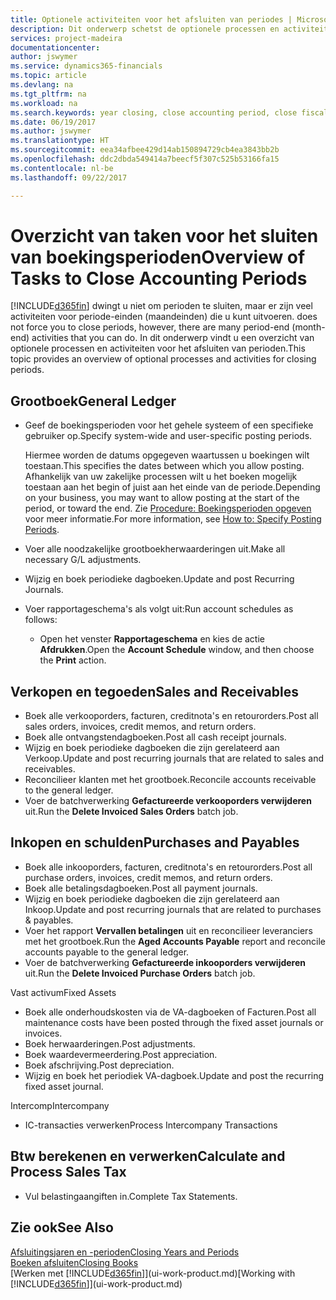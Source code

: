 ```yaml
---
title: Optionele activiteiten voor het afsluiten van periodes | Microsoft Docs
description: Dit onderwerp schetst de optionele processen en activiteiten voor het sluiten van boekingsperioden in Financials.
services: project-madeira
documentationcenter: 
author: jswymer
ms.service: dynamics365-financials
ms.topic: article
ms.devlang: na
ms.tgt_pltfrm: na
ms.workload: na
ms.search.keywords: year closing, close accounting period, close fiscal year, aging, creditor payments, vendor payments
ms.date: 06/19/2017
ms.author: jswymer
ms.translationtype: HT
ms.sourcegitcommit: eea34afbee429d14ab150894729cb4ea3843bb2b
ms.openlocfilehash: ddc2dbda549414a7beecf5f307c525b53166fa15
ms.contentlocale: nl-be
ms.lasthandoff: 09/22/2017

---
```

# <a name="overview-of-tasks-to-close-accounting-periods"></a><span data-ttu-id="7a1c1-103">Overzicht van taken voor het sluiten van boekingsperioden</span><span class="sxs-lookup"><span data-stu-id="7a1c1-103">Overview of Tasks to Close Accounting Periods</span></span>
[!INCLUDE[d365fin](includes/d365fin_md.md)]<span data-ttu-id="7a1c1-104"> dwingt u niet om perioden te sluiten, maar er zijn veel activiteiten voor periode-einden (maandeinden) die u kunt uitvoeren.</span><span class="sxs-lookup"><span data-stu-id="7a1c1-104"> does not force you to close periods, however, there are many period-end (month-end) activities that you can do.</span></span> <span data-ttu-id="7a1c1-105">In dit onderwerp vindt u een overzicht van optionele processen en activiteiten voor het afsluiten van perioden.</span><span class="sxs-lookup"><span data-stu-id="7a1c1-105">This topic provides an overview of optional processes and activities for closing periods.</span></span>  

## <a name="general-ledger"></a><span data-ttu-id="7a1c1-106">Grootboek</span><span class="sxs-lookup"><span data-stu-id="7a1c1-106">General Ledger</span></span>
* <span data-ttu-id="7a1c1-107">Geef de boekingsperioden voor het gehele systeem of een specifieke gebruiker op.</span><span class="sxs-lookup"><span data-stu-id="7a1c1-107">Specify system-wide and user-specific posting periods.</span></span>  

    <span data-ttu-id="7a1c1-108">Hiermee worden de datums opgegeven waartussen u boekingen wilt toestaan.</span><span class="sxs-lookup"><span data-stu-id="7a1c1-108">This specifies the dates between which you allow posting.</span></span> <span data-ttu-id="7a1c1-109">Afhankelijk van uw zakelijke processen wilt u het boeken mogelijk toestaan aan het begin of juist aan het einde van de periode.</span><span class="sxs-lookup"><span data-stu-id="7a1c1-109">Depending on your business, you may want to allow posting at the start of the period, or toward the end.</span></span> <span data-ttu-id="7a1c1-110">Zie [Procedure: Boekingsperioden opgeven](finance-how-specify-posting-periods.md) voor meer informatie.</span><span class="sxs-lookup"><span data-stu-id="7a1c1-110">For more information, see [How to: Specify Posting Periods](finance-how-specify-posting-periods.md).</span></span>  
* <span data-ttu-id="7a1c1-111">Voer alle noodzakelijke grootboekherwaarderingen uit.</span><span class="sxs-lookup"><span data-stu-id="7a1c1-111">Make all necessary G/L adjustments.</span></span>  
* <span data-ttu-id="7a1c1-112">Wijzig en boek periodieke dagboeken.</span><span class="sxs-lookup"><span data-stu-id="7a1c1-112">Update and post Recurring Journals.</span></span>  
  <!--* Process Consolidations-->
* <span data-ttu-id="7a1c1-113">Voer rapportageschema's als volgt uit:</span><span class="sxs-lookup"><span data-stu-id="7a1c1-113">Run account schedules as follows:</span></span>  
  * <span data-ttu-id="7a1c1-114">Open het venster **Rapportageschema** en kies de actie **Afdrukken**.</span><span class="sxs-lookup"><span data-stu-id="7a1c1-114">Open the **Account Schedule** window, and then choose the **Print** action.</span></span>  

## <a name="sales-and-receivables"></a><span data-ttu-id="7a1c1-115">Verkopen en tegoeden</span><span class="sxs-lookup"><span data-stu-id="7a1c1-115">Sales and Receivables</span></span>
* <span data-ttu-id="7a1c1-116">Boek alle verkooporders, facturen, creditnota's en retourorders.</span><span class="sxs-lookup"><span data-stu-id="7a1c1-116">Post all sales orders, invoices, credit memos, and return orders.</span></span>  
* <span data-ttu-id="7a1c1-117">Boek alle ontvangstendagboeken.</span><span class="sxs-lookup"><span data-stu-id="7a1c1-117">Post all cash receipt journals.</span></span>  
* <span data-ttu-id="7a1c1-118">Wijzig en boek periodieke dagboeken die zijn gerelateerd aan Verkoop.</span><span class="sxs-lookup"><span data-stu-id="7a1c1-118">Update and post recurring journals that are related to sales and receivables.</span></span>  
* <span data-ttu-id="7a1c1-119">Reconcilieer klanten met het grootboek.</span><span class="sxs-lookup"><span data-stu-id="7a1c1-119">Reconcile accounts receivable to the general ledger.</span></span>  
* <span data-ttu-id="7a1c1-120">Voer de batchverwerking **Gefactureerde verkooporders verwijderen** uit.</span><span class="sxs-lookup"><span data-stu-id="7a1c1-120">Run the **Delete Invoiced Sales Orders** batch job.</span></span>  

## <a name="purchases-and-payables"></a><span data-ttu-id="7a1c1-121">Inkopen en schulden</span><span class="sxs-lookup"><span data-stu-id="7a1c1-121">Purchases and Payables</span></span>
* <span data-ttu-id="7a1c1-122">Boek alle inkooporders, facturen, creditnota's en retourorders.</span><span class="sxs-lookup"><span data-stu-id="7a1c1-122">Post all purchase orders, invoices, credit memos, and return orders.</span></span>  
* <span data-ttu-id="7a1c1-123">Boek alle betalingsdagboeken.</span><span class="sxs-lookup"><span data-stu-id="7a1c1-123">Post all payment journals.</span></span>  
* <span data-ttu-id="7a1c1-124">Wijzig en boek periodieke dagboeken die zijn gerelateerd aan Inkoop.</span><span class="sxs-lookup"><span data-stu-id="7a1c1-124">Update and post recurring journals that are related to purchases & payables.</span></span>  
* <span data-ttu-id="7a1c1-125">Voer het rapport **Vervallen betalingen** uit en reconcilieer leveranciers met het grootboek.</span><span class="sxs-lookup"><span data-stu-id="7a1c1-125">Run the **Aged Accounts Payable** report and reconcile accounts payable to the general ledger.</span></span>  
* <span data-ttu-id="7a1c1-126">Voer de batchverwerking **Gefactureerde inkooporders verwijderen** uit.</span><span class="sxs-lookup"><span data-stu-id="7a1c1-126">Run the **Delete Invoiced Purchase Orders** batch job.</span></span>  

<span data-ttu-id="7a1c1-127">Vast activum</span><span class="sxs-lookup"><span data-stu-id="7a1c1-127">Fixed Assets</span></span>
* <span data-ttu-id="7a1c1-128">Boek alle onderhoudskosten via de VA-dagboeken of Facturen.</span><span class="sxs-lookup"><span data-stu-id="7a1c1-128">Post all maintenance costs have been posted through the fixed asset journals or invoices.</span></span>
* <span data-ttu-id="7a1c1-129">Boek herwaarderingen.</span><span class="sxs-lookup"><span data-stu-id="7a1c1-129">Post adjustments.</span></span>
* <span data-ttu-id="7a1c1-130">Boek waardevermeerdering.</span><span class="sxs-lookup"><span data-stu-id="7a1c1-130">Post appreciation.</span></span>
* <span data-ttu-id="7a1c1-131">Boek afschrijving.</span><span class="sxs-lookup"><span data-stu-id="7a1c1-131">Post depreciation.</span></span>
* <span data-ttu-id="7a1c1-132">Wijzig en boek het periodiek VA-dagboek.</span><span class="sxs-lookup"><span data-stu-id="7a1c1-132">Update and post the recurring fixed asset journal.</span></span>

<span data-ttu-id="7a1c1-133">Intercomp</span><span class="sxs-lookup"><span data-stu-id="7a1c1-133">Intercompany</span></span>
* <span data-ttu-id="7a1c1-134">IC-transacties verwerken</span><span class="sxs-lookup"><span data-stu-id="7a1c1-134">Process Intercompany Transactions</span></span>

## <a name="calculate-and-process-sales-tax"></a><span data-ttu-id="7a1c1-135">Btw berekenen en verwerken</span><span class="sxs-lookup"><span data-stu-id="7a1c1-135">Calculate and Process Sales Tax</span></span>
* <span data-ttu-id="7a1c1-136">Vul belastingaangiften in.</span><span class="sxs-lookup"><span data-stu-id="7a1c1-136">Complete Tax Statements.</span></span>  

## <a name="see-also"></a><span data-ttu-id="7a1c1-137">Zie ook</span><span class="sxs-lookup"><span data-stu-id="7a1c1-137">See Also</span></span>
[<span data-ttu-id="7a1c1-138">Afsluitingsjaren en -perioden</span><span class="sxs-lookup"><span data-stu-id="7a1c1-138">Closing Years and Periods</span></span>](year-close-years-periods.md)  
[<span data-ttu-id="7a1c1-139">Boeken afsluiten</span><span class="sxs-lookup"><span data-stu-id="7a1c1-139">Closing Books</span></span>](year-close-books.md)  
<span data-ttu-id="7a1c1-140">[Werken met [!INCLUDE[d365fin](includes/d365fin_md.md)]](ui-work-product.md)</span><span class="sxs-lookup"><span data-stu-id="7a1c1-140">[Working with [!INCLUDE[d365fin](includes/d365fin_md.md)]](ui-work-product.md)</span></span>

